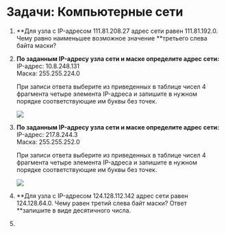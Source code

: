 # Задачи: Компьютерные сети

1. **Для узла с IP-адресом 111.81.208.27 адрес сети равен 111.81.192.0. Чему равно наименьшее возможное значение **третьего слева байта маски?

2. **По заданным IP-адресу узла сети и маске определите адрес сети:**  
     IP-адрес: 10.8.248.131  
     Маска: 255.255.224.0

   При записи ответа выберите из приведенных в таблице чисел 4 фрагмента четыре элемента IP-адреса и запишите в нужном порядке соответствующие им буквы без точек.

   ![](http://kpolyakov.spb.ru/cms/images/244.gif)

3. **По заданным IP-адресу узла сети и маске определите адрес сети:**  
     IP-адрес: 217.8.244.3  
     Маска: 255.255.252.0

   При записи ответа выберите из приведенных в таблице чисел 4 фрагмента четыре элемента IP-адреса и запишите в нужном порядке соответствующие им буквы без точек.

   ![](http://kpolyakov.spb.ru/cms/images/245.gif)

4. **Для узла с IP-адресом 124.128.112.142 адрес сети равен 124.128.64.0. Чему равен третий слева байт маски? Ответ **запишите в виде десятичного числа.

5. 


